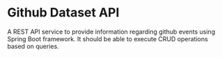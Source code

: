 # Github Dataset API

A REST API service to provide information regarding github events using Spring Boot framework. It should be able to execute CRUD operations based on queries. 
